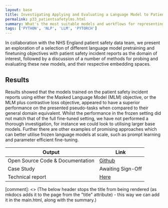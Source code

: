 ```yaml
---
layout: base
title: Investigating Applying and Evaluating a Language Model to Patient Safety Data
permalink: p33_patientsafetylms.html
summary: What's the most suitable models and workflows for representing an NHS text dataset?
tags: ['PYTHON', 'NLP', 'LLM', 'PYTORCH']
---
```


In collaboration with the NHS England patient safety data team, we present an exploration of a selection of different language model pretraining and finetuning objectives with patient safety incident reports as the domain of interest, followed by a discussion of a number of methods for probing and evaluating these new models, and their respective embedding spaces.

## Results

Results showed that the models trained on the patient safety incident reports using either the Masked Language Model (MLM) objective, or the MLM plus contrastive loss objective, appeared to have a superior performance on the presented pseudo-tasks when compared to their general domain equivalent. Whilst the performance in the frozen setting did not match that of the full fine-tuned setting, we have not performed a thorough investigation, for instance we could look to utilising larger base models. Further there are other examples of promising approaches which can better utilise frozen language models at scale, such as prompt learning and parameter efficient fine-tuning.

| Output | Link |
| ---- | ---- |
| Open Source Code & Documentation | [Github](https://github.com/nhsx/ELM4PSIR) |
| Case Study | Awaiting Sign-Off |
| Technical report | [Here](https://github.com/nhsx/ELM4PSIR/blob/main/reports/ELM4PSIR_NT_v1.1.pdf) |

[comment]: <> (The below header stops the title from being rendered (as mkdocs adds it to the page from the "title" attribute) - this way we can add it in the main.html, along with the summary.)
#
